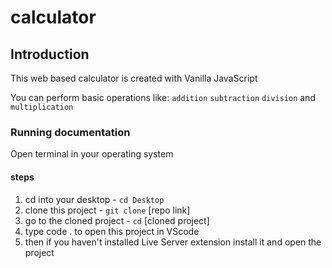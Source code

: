 # calculator

## Introduction

This web based calculator is created with Vanilla JavaScript

You can perform basic operations like: `addition` `subtraction` `division` and `multiplication`

### Running documentation

Open terminal in your operating system

#### steps

1) cd into your desktop - `cd Desktop`
2) clone this project - `git clone` [repo link]
3) go to the cloned project - `cd` [cloned project]
4) type code . to open this project in VScode
5) then if you haven't installed Live Server extension install it and open the project
